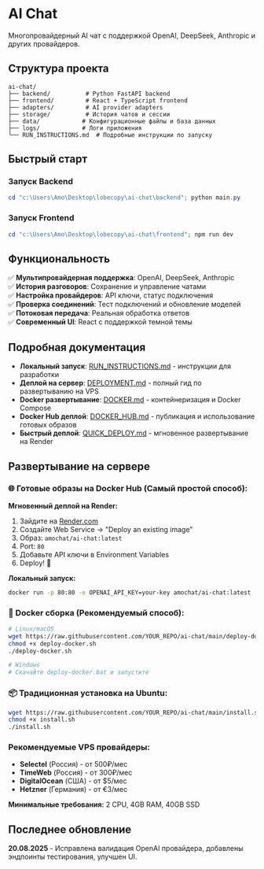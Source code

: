 # AI Chat

Многопровайдерный AI чат с поддержкой OpenAI, DeepSeek, Anthropic и других провайдеров.

## Структура проекта

```
ai-chat/
├── backend/          # Python FastAPI backend
├── frontend/         # React + TypeScript frontend  
├── adapters/         # AI provider adapters
├── storage/          # История чатов и сессии
├── data/            # Конфигурационные файлы и база данных
├── logs/            # Логи приложения
└── RUN_INSTRUCTIONS.md  # Подробные инструкции по запуску
```

## Быстрый старт

### Запуск Backend
```powershell
cd "c:\Users\Amo\Desktop\lobecopy\ai-chat\backend"; python main.py
```

### Запуск Frontend  
```powershell
cd "c:\Users\Amo\Desktop\lobecopy\ai-chat\frontend"; npm run dev
```

## Функциональность

✅ **Мультипровайдерная поддержка**: OpenAI, DeepSeek, Anthropic  
✅ **История разговоров**: Сохранение и управление чатами  
✅ **Настройка провайдеров**: API ключи, статус подключения  
✅ **Проверка соединений**: Тест подключений и обновление моделей  
✅ **Потоковая передача**: Реальная обработка ответов  
✅ **Современный UI**: React с поддержкой темной темы  

## Подробная документация

- **Локальный запуск**: [RUN_INSTRUCTIONS.md](RUN_INSTRUCTIONS.md) - инструкции для разработки
- **Деплой на сервер**: [DEPLOYMENT.md](DEPLOYMENT.md) - полный гид по развертыванию на VPS  
- **Docker развертывание**: [DOCKER.md](DOCKER.md) - контейнеризация и Docker Compose
- **Docker Hub деплой**: [DOCKER_HUB.md](DOCKER_HUB.md) - публикация и использование готовых образов
- **Быстрый деплой**: [QUICK_DEPLOY.md](QUICK_DEPLOY.md) - мгновенное развертывание на Render

## Развертывание на сервере

### 🌐 Готовые образы на Docker Hub (Самый простой способ):

**Мгновенный деплой на Render:**
1. Зайдите на [Render.com](https://render.com)
2. Создайте Web Service → "Deploy an existing image"
3. Образ: `amochat/ai-chat:latest`
4. Port: `80`
5. Добавьте API ключи в Environment Variables
6. Deploy! 🚀

**Локальный запуск:**
```bash
docker run -p 80:80 -e OPENAI_API_KEY=your-key amochat/ai-chat:latest
```

### 🐳 Docker сборка (Рекомендуемый способ):
```bash
# Linux/macOS
wget https://raw.githubusercontent.com/YOUR_REPO/ai-chat/main/deploy-docker.sh
chmod +x deploy-docker.sh
./deploy-docker.sh

# Windows
# Скачайте deploy-docker.bat и запустите
```

### 📦 Традиционная установка на Ubuntu:
```bash
wget https://raw.githubusercontent.com/YOUR_REPO/ai-chat/main/install.sh
chmod +x install.sh
./install.sh
```

### Рекомендуемые VPS провайдеры:
- **Selectel** (Россия) - от 500₽/мес  
- **TimeWeb** (Россия) - от 300₽/мес
- **DigitalOcean** (США) - от $5/мес
- **Hetzner** (Германия) - от €3/мес

**Минимальные требования:** 2 CPU, 4GB RAM, 40GB SSD

## Последнее обновление

**20.08.2025** - Исправлена валидация OpenAI провайдера, добавлены эндпоинты тестирования, улучшен UI.
